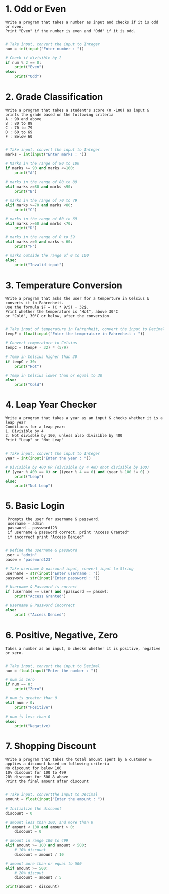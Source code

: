 
# 1. Odd or Even

	Write a program that takes a number as input and checks if it is odd or even.
	Print "Even" if the number is even and "Odd" if it is odd.

```python

# Take input, convert the input to Integer
num = int(input("Enter number : "))

# Check if divisible by 2
if num % 2 == 0:
	print("Even")
else:
	print("Odd")

```


# 2. Grade Classification

	Write a program that takes a student's score (0 -100) as input & prints the grade based on the following criteria
	A : 90 and above
	B : 80 to 89
	C : 70 to 79
	D : 60 to 69
	F : Below 60

```python

# Take input, convert the input to Integer
marks = int(input("Enter marks : "))

# Marks in the range of 90 to 100
if marks >= 90 and marks <=100:
	print("A")

# marks in the range of 80 to 89
elif marks >=80 and marks <90:
	print("B")

# marks in the range of 70 to 79
elif marks >=70 and marks <80:
	print("C")

# marks in the range of 60 to 69
elif marks >=60 and marks <70:
	print("D")

# marks in the range of 0 to 59
elif marks >=0 and marks < 60:
	print("F")

# marks outside the range of 0 to 100
else:
	print("Invalid input")
```


# 3. Temperature Conversion

	Write a program that asks the user for a temperture in Celsius & converts it to Fahrenheit.
	Use the formula $F = (C * 9/5) + 32$.
	Print whether the temperature is "Hot", above 30°C
	or "Cold", 30°C or below, after the conversion.

```python

# Take input of temperature in Fahrenheit, convert the input to Decimal
tempF = float(input("Enter the temperature in Fahrenheit : "))

# Convert temperature to Celsius
tempC = (tempF - 32) * (5/9)

# Temp in Celsius higher than 30
if tempC > 30:
	print("Hot")

# Temp in Celsius lower than or equal to 30
else:
	print("Cold")

```


# 4. Leap Year Checker

	Write a program that takes a year as an input & checks whether it is a leap year
	Conditions for a leap year:
	1. Divisible by 4
	2. Not divisble by 100, unless also divisible by 400
	Print "Leap" or "Not Leap"

```python

# Take input, convert the input to Integer
year = int(input("Enter the year : "))

# Divisible by 400 OR (divisible by 4 AND dnot divisible by 100)
if (year % 400 == 0) or ((year % 4 == 0) and (year % 100 != 0) )
	print("Leap")
else:
	print("Not Leap")

```


# 5. Basic Login

	 Prompts the user for username & password. 
	 username - admin
	 password - password123
	 if username & password correct, print "Access Granted"
	 if incorrect print "Access Denied"

```python

# Define the username & password
user = "admin"
passw = "password123"

# Take username & password input, convert input to String
username = str(input("Enter username : "))
password = str(input("Enter password : "))

# Username & Password is correct
if (username == user) and (password == passw):
	print("Access Granted")

# Username & Password incorrect
else:
	print ("Access Denied")

```


# 6. Positive, Negative, Zero

	Takes a number as an input, & checks whether it is positive, negative or xero.

```python

# Take input, convert the input to Decimal
num = float(input("Enter the number : "))

# num is zero
if num == 0:
	print("Zero")

# num is greater than 0
elif num > 0:
	print("Positive")

# num is less than 0
else:
	print("Negative)

```

# 7. Shopping Discount

	Write a program that takes the total amount spent by a customer & applies a discount based on following criteria
	No discount for below 100
	10% discount for 100 to 499
	20% discount for 500 & above
	Print the final amount after discount

```python

# Take input, convertthe input to Decimal
amount = float(input("Enter the amount : "))

# Initialize the discount
discount = 0

# amount less than 100, and more than 0
if amount < 100 and amount > 0:
	discount = 0

# amount in range 100 to 499
elif amount >= 100 and amount < 500:
	# 10% discount
	discount = amount / 10

# amount more than or equal to 500
elif amount >= 500:
	# 20% discout
	discount = amount / 5

print(amount - discount)

```

